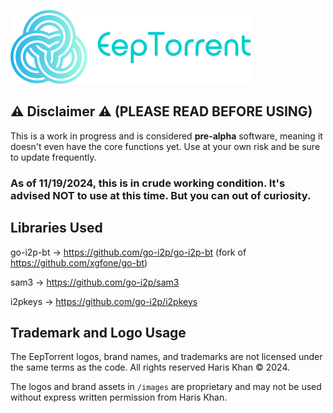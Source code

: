 ![Alt text](images/EepTorrentLogo.png)

## ⚠️ Disclaimer ⚠️ (PLEASE READ BEFORE USING)
This is a work in progress and is considered **pre-alpha** software, meaning it doesn't even have the core functions yet. Use at your own risk and be sure to update frequently.

### As of 11/19/2024, this is in crude working condition. It's advised NOT to use at this time. But you can out of curiosity.

## Libraries Used

go-i2p-bt -> https://github.com/go-i2p/go-i2p-bt (fork of https://github.com/xgfone/go-bt)

sam3 -> https://github.com/go-i2p/sam3

i2pkeys -> https://github.com/go-i2p/i2pkeys


## Trademark and Logo Usage

The EepTorrent logos, brand names, and trademarks are not licensed under the same terms as the code. All rights reserved Haris Khan © 2024.

The logos and brand assets in `/images` are proprietary and may not be used without express written permission from Haris Khan.